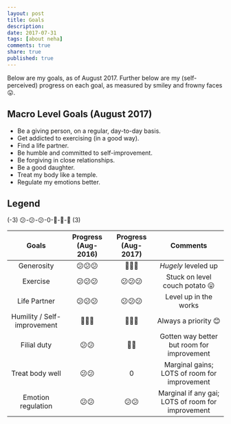 ```yaml
---
layout: post
title: Goals
description: 
date: 2017-07-31
tags: [about neha]
comments: true
share: true
published: true
---
```


Below are my goals, as of August 2017. Further below are my (self-perceived) progress on each goal, as measured by smiley and frowny faces 😛. 


## Macro Level Goals (August 2017)

* Be a giving person, on a regular, day-to-day basis.
* Get addicted to exercising (in a good way).
* Find a life partner.
* Be humble and committed to self-improvement.
* Be forgiving in close relationships.
* Be a good daughter.
* Treat my body like a temple. 
* Regulate my emotions better.

## Legend

(-3) 😕-😕-😕-0-🙂-🙂-🙂 (3)

| Goals | Progress (Aug-2016) | Progress (Aug-2017) | Comments |
| :------: | :------: | :------: | :------: |
| Generosity   | 😕😕😕 | 🙂🙂🙂 | *Hugely* leveled up |
| Exercise | 😕😕😕 | 😕😕😕 | Stuck on level couch potato 😛 |
| Life Partner    | 😕😕😕 | 😕😕😕 | Level up in the works |
| Humility / Self-improvement | 🙂🙂🙂 | 🙂🙂🙂 | Always a priority 😊 |
| Filial duty  | 😕😕 | 🙂🙂 | Gotten way better but room for improvement |
| Treat body well    | 😕😕 | 0 | Marginal gains; LOTS of room for improvement |
| Emotion regulation    | 😕😕 | 😕😕 | Marginal if any gai; LOTS of room for improvement |

